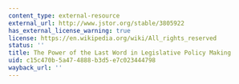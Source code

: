 ```yaml
---
content_type: external-resource
external_url: http://www.jstor.org/stable/3805922
has_external_license_warning: true
license: https://en.wikipedia.org/wiki/All_rights_reserved
status: ''
title: The Power of the Last Word in Legislative Policy Making
uid: c15c470b-5a47-4888-b3d5-e7c023444798
wayback_url: ''
---
```


